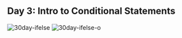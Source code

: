 ## Day 3: Intro to Conditional Statements
![30day-ifelse](https://user-images.githubusercontent.com/97106063/157634462-58e9237b-494d-4d8e-b012-6f6d58fc61fe.png)
![30day-ifelse-o](https://user-images.githubusercontent.com/97106063/157634467-cf815722-fa74-4be4-b598-71bf242b5867.png)
